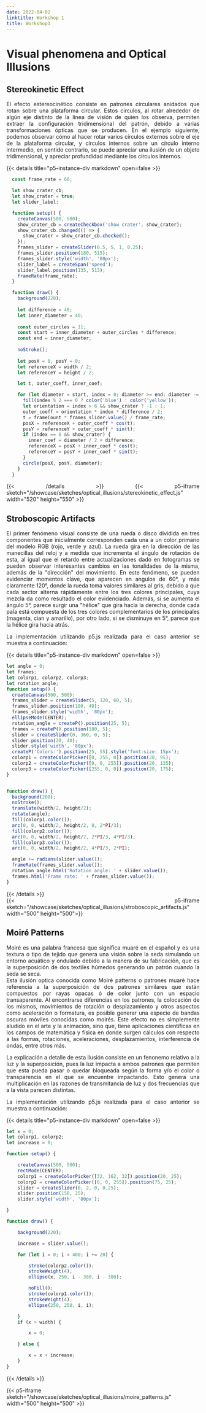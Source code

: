 ```yaml
---
date: 2022-04-02
linktitle: Workshop 1
title: Workshop1
---
```


# Visual phenomena and Optical Illusions
<div style="text-align: justify">
<!-- Las ilusiones ópticas son distorsiones de los sentidos causadas por el sistema visual, caracterizadas por una percepción que parece diferir de la realidad. Estas pueden revelar cómo el cerebro humano organiza e interpreta normalmente la estimulación sensorial y permiten estudiar las limitaciones de la percepcion visual. Este tipo de "fenómenos" son adaptaciones especialmente buenas de nuestro sistema visual a situaciones de visión estandar; estas adaptaciones al depender de nuestro cerebro pueden provocar interpretaciones inadecuadas
de la escena visual y dependen de la representación interna de la realidad una vez nuestros ojos han filtrado la información. 
Michael Bach es un científico alemán que ha investigado ampliamente el campo de la oftalmología y la percepción visual, y su sitio "Optical Illusions & Visual Phenomena" contiene
un amplio repertorio de ilusiones ópticas que son claramente explicadas y su explicación nos acerca a entender un poco mejor de donde viene la interpretación que se da de estos fenómenos. Bach los clasifica en fenómenos de movimiento y tiempo, iluminación y contraste, color, ilusiones geométricas y angulares, entre otros.     
Para este trabajo se han seleccionado tres de los fenómenos/ilusiones propuestas por Bach, las cuales se analizarán en detalle y se presentará su correspondiente implementación en JavaScript utilizando la biblioteca de p5.js  -->

## Stereokinetic Effect
El efecto estereocinético consiste en patrones circulares anidados que rotan sobre una plataforma circular.
Estos círculos, al rotar alrededor de algún eje distinto de la línea de visión de quien los observa,
permiten extraer la configuración tridimensional del patrón, debido a varias transformaciones ópticas
que se producen.
En el ejemplo siguiente, podemos observar cómo al hacer rotar varios círculos externos sobre el eje de la
plataforma circular, y círculos internos sobre un círculo interno intermedio, en sentido contrario,
se puede apreciar una ilusión de un objeto tridimensional, y apreciar profundidad mediante los círculos internos.

{{< details title="p5-instance-div markdown" open=false >}}
```js
  const frame_rate = 60;

  let show_crater_cb;
  let show_crater = true;
  let slider_label;

  function setup() {
    createCanvas(500, 500);
    show_crater_cb = createCheckbox('show crater', show_crater);
    show_crater_cb.changed(() => {
      show_crater = show_crater_cb.checked();
    });
    frames_slider = createSlider(0.5, 5, 1, 0.25);
    frames_slider.position(180, 515);
    frames_slider.style('width', '80px');
    slider_label = createSpan('speed');
    slider_label.position(135, 513);
    frameRate(frame_rate);
  }

  function draw() {
    background(220);
    
    let difference = 40;
    let inner_diameter = 40;
    
    const outer_circles = 11;
    const start = inner_diameter + outer_circles * difference;
    const end = inner_diameter;
    
    noStroke();
    
    let posX = 0, posY = 0;
    let referenceX = width / 2;
    let referenceY = height / 2;

    let t, outer_coeff, inner_coef;

    for (let diameter = start, index = 0; diameter >= end; diameter -= difference, index++) {
      fill(index % 2 === 0 ? color('blue') : color('yellow'));
      let orientation = index > 6 && show_crater ? -1 : 1;
      outer_coeff = orientation * index * difference / 2;
      t = frameCount * frames_slider.value() / frame_rate;
      posX = referenceX + outer_coeff * cos(t);
      posY = referenceY + outer_coeff * sin(t);
      if (index == 6 && show_crater) {
        inner_coef = diameter / 2 + difference;
        referenceX = posX + inner_coef * cos(t);
        referenceY = posY + inner_coef * sin(t);
      }
      circle(posX, posY, diameter);
    }
  }
```
{{< /details >}}
{{< p5-iframe sketch="/showcase/sketches/optical_illusions/stereokinetic_effect.js" width="520" height="550" >}}

## Stroboscopic Artifacts
El primer fenómeno visual consiste de una rueda o disco dividida en tres componentes que inicialmente corresponden cada una a un color primario del modelo RGB (rojo, verde y azul). La rueda gira en la dirección de las manecillas del reloj y a medida que incrementa el ángulo de rotación de esta, al igual que el retardo entre actualizaciones dado en fotogramas se pueden observar interesantes cambios en las tonalidades de la misma, además de la "dirección" del movimiento. En este fenómeno, se pueden evidenciar momentos clave, que aparecen en angulos de 60°, y más claramente 120°, donde la rueda toma valores similares al gris, debido a que cada sector alterna rápidamente entre los tres colores principales, cuya mezcla da como resultado el color evidenciado. Además, si se aumenta el ángulo 5°, parece surgir una "hélice" que gira hacia la derecha, donde cada pala está compuesta de los tres colores complementarios de los principales (magenta, cian y amarillo), por otro lado, si se disminuye en 5°, parece que la hélice gira hacia atrás.

<!-- Bach explica tal fenómeno desde la perspectiva del movimiento en las pantallas de ordenador, que cuando se trata de un movimiento rápido sufren del efecto estroboscópico o también denominado aliasing temporal. El aliasing se puede explicar bajo el escenario de que cuando se ve una imagen digital, un dispositivo de visualización, los ojos y el cerebro realizan una reconstrucción; si los datos de la imagen se procesan de alguna manera durante el muestreo o la reconstrucción, la imagen reconstruida diferirá de la imagen original, y se verá un alias que suele sobreponer al original (este efecto se evidencia comúnmente en el muestreo de señales). Por su parte, el efecto estroboscópico se produce cuando el movimiento rotativo continuo u otro movimiento cíclico se representa mediante una serie de muestras cortas o instantáneas (en contraposición a una vista continua) a una frecuencia de muestreo cercana al periodo del movimiento. Esta es la causa del "efecto rueda de carreta", que Bach abarca también en su repertorio, llamado así porque en los videos, las ruedas (como las de los carros de caballos) a veces parecen girar hacia atrás. Para que se produzca tal efecto, es necesario que la pantalla se presente de forma discontinua: puede que no sea visible, pero la rueda (o lo que se presente en la pantalla) se mueve a "tirones"; si estas "sacudidas" se producen con suficiente rapidez (por ejemplo, 20 veces por segundo, o similar al caso de nuestro ejemplo), nuestro sistema visual interpola las posiciones que faltan. Esta interpolación se basa en el principio del "vecino más cercano" y si el desplazamiento del radio de la rueda de un fotograma a otro es tan grande que está más cerca del (antiguo) radio siguiente que del (antiguo) original, nuestro sistema visual asume la dirección de movimiento opuesta.

Bach también menciona la importancia de la frecuencia de fotogramas en el movimiento. El disco no gira suavemente, sino que se presenta en cuadros fijos que se suceden rápidamente, cada uno con un ángulo de rotación diferente, lo que produce la percepción de un movimiento suave, también llamado "Fenómeno Phi" de Wertheimer. Sin embargo, este movimiento depende en gran medida de la tasa de fotogramas, que para el caso predeterminado es de 60 cuadros mostrados por segundo y también entra en juego otro aspecto: la tasa de fotogramas del monitor o la pantalla. Según esto, entonces, lo que se puede apreciar exactamente depende de la interacción de las dos tasas de fotogramas y del incremento del ángulo, donde en variados casos según la configuración se puede evidenciar la "mezcla" de los colores, por el solapamiento de las secciones, además de los efectos ya mencionados.  -->

La implementación utilizando p5.js realizada para el caso anterior se muestra a continuación: 

{{< details title="p5-instance-div markdown" open=false >}}
```js
let angle = 0;
let frames;
let colorp1, colorp2, colorp3;
let rotation_angle;
function setup() {
  createCanvas(500, 500);
  frames_slider = createSlider(5, 120, 60, 5);
  frames_slider.position(180, 40);
  frames_slider.style('width', '80px');
  ellipseMode(CENTER);
  rotation_angle = createP().position(25, 5);
  frames = createP().position(180, 5);
  slider = createSlider(0, 360, 0, 5);
  slider.position(20, 40);
  slider.style('width', '80px');
  createP('Colors:').position(25, 55).style('font-size: 15px');
  colorp1 = createColorPicker([0, 255, 0]).position(20, 95);
  colorp2 = createColorPicker([0, 0, 255]).position(20, 135);
  colorp3 = createColorPicker([255, 0, 0]).position(20, 175);
}


function draw() {
  background(200);
  noStroke();
  translate(width/2, height/2);
  rotate(angle);
  fill(colorp1.color());
  arc(0, 0, width/2, height/2, 0, 2*PI/3);    
  fill(colorp2.color());
  arc(0, 0, width/2, height/2, 2*PI/3, 4*PI/3); 
  fill(colorp3.color());
  arc(0, 0, width/2, height/2, 4*PI/3, 2*PI);

  angle += radians(slider.value());
  frameRate(frames_slider.value());
  rotation_angle.html('Rotation angle: ' + slider.value());
  frames.html('Frame rate: ' + frames_slider.value());
}
```
{{< /details >}}
<br/>
{{< p5-iframe sketch="/showcase/sketches/optical_illusions/stroboscopic_artifacts.js" width="500" height="500">}}

## Moiré Patterns
Moiré es una palabra francesa que significa muaré en el español y es una textura o tipo de tejido que genera una visión sobre la seda simulando un entorno acuático y ondulado debido a la manera de su fabricación, que es la superposición de dos textiles húmedos generando un patrón cuando la seda se seca.  
Esta ilusión optica conocida como Moiré patterns o patrones muaré hace referencia a la superposición de dos patrones similares que están compuestos por rayas opacas ó de color junto con un espacio transaparente. Al encontrarse diferencias en los patrones, la colocación de los mismos, movimientos de rotación o desplazamiento y otros aspectos como aceleración o formatura, es posible generar una especie de bandas oscuras móviles conocidas como moirés. Este efecto no es simplemente aludido en el arte y la animación, sino que, tiene aplicaciones científicas en los campos de matemática y física en donde surgen cálculos con respecto a las formas, rotaciones, aceleraciones, desplazamientos, interferencia de ondas, entre otros más.  

La explicación a detalle de esta ilusión consiste en un fenonemo relativo a la luz y la superposición, pues la luz impacta a ambos patrones que permiten que esta pueda pasar o quedar bloqueada según la forma y/o el color o transparencia en el que se encuentre impactando. Esto genera una multiplicación en las razones de transmitancia de luz y dos frecuencias que a la vista parecen distintas.  
 
La implementación utilizando p5.js realizada para el caso anterior se muestra a continuación: 

{{< details title="p5-instance-div markdown" open=false >}}
```js
let x = 0;
let colorp1, colorp2;
let increase = 0;

function setup() {

    createCanvas(500, 500);
    rectMode(CENTER);
    colorp1 = createColorPicker([32, 162, 32]).position(20, 25);
    colorp2 = createColorPicker([0, 0, 255]).position(75, 25);
    slider = createSlider(0, 2, 0, 0.25);
    slider.position(150, 25);
    slider.style('width', '80px');

}

function draw() {

    background(220);

    increase = slider.value();

    for (let i = 0; i < 400; i += 20) {

        stroke(colorp2.color());
        strokeWeight(4);
        ellipse(x, 250, i - 380, i - 380);

        noFill();
        stroke(colorp1.color());
        strokeWeight(4);
        ellipse(250, 250, i, i);

    }
    if (x > width) {

        x = 0;

    } else {

        x = x + increase;
    }
}
```
{{< /details >}}
<br/>
</div>
{{< p5-iframe sketch="/showcase/sketches/optical_illusions/moire_patterns.js" width="500" height="500" >}}

<!-- ---
bookCollapseSection: true
--- -->
<!-- {{<section>}} -->